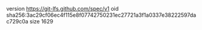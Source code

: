 version https://git-lfs.github.com/spec/v1
oid sha256:3ac29cf06ec4f115e8f07742750231ec27721a3f1a0337e38222597dac729c0a
size 1629
